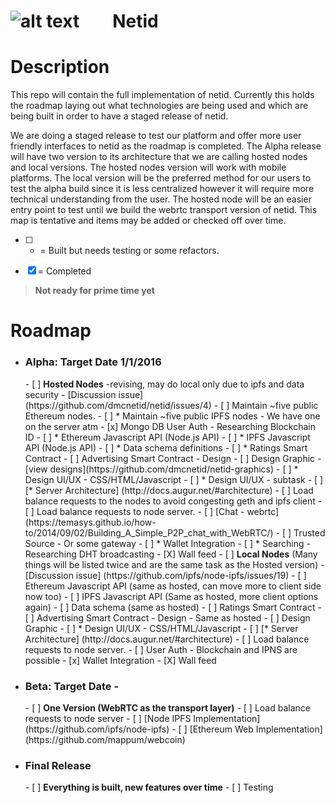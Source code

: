 ![alt text](http://cdn.mysitemyway.com/etc-mysitemyway/icons/legacy-previews/icons-256/magic-marker-icons-symbols-shapes/116319-magic-marker-icon-symbols-shapes-shapes-hexagon.png "test") &nbsp;&nbsp;&nbsp;&nbsp;&nbsp;&nbsp;&nbsp;Netid
=========

# Description

This repo will contain the full implementation of netid. Currently this holds the roadmap laying out what technologies are being used and which are being built in order to have a staged release of netid. 

We are doing a staged release to test our platform and offer more user friendly interfaces to netid as the roadmap is completed. The Alpha release will have two version to its architecture that we are calling hosted nodes and local versions.  The hosted nodes version will work with mobile platforms.  The local version will be the preferred method for our users to test the alpha build since it is less centralized however it will require more technical understanding from the user. The hosted node will be an easier entry point to test until we build the webrtc transport version of netid. This map is tentative and items may be added or checked off over time. 

- [ ] * = Built but needs testing or some refactors.

- [x] = Completed


> **Not ready for prime time yet**

# Roadmap

- <h3><b>Alpha: Target Date 1/1/2016</b></h3>
  - [ ] <b>Hosted Nodes</b> -revising, may do local only due to ipfs and data security - [Discussion issue] (https://github.com/dmcnetid/netid/issues/4)
    - [ ] Maintain ~five public Ethereum nodes.
    - [ ] * Maintain ~five public IPFS nodes - We have one on the server atm
    - [x] Mongo DB User Auth - Researching Blockchain ID
    - [ ] * Ethereum Javascript API (Node.js API)
    - [ ] * IPFS Javascript API (Node.js API)
    - [ ] * Data schema definitions
    - [ ] * Ratings Smart Contract
    - [ ] Advertising Smart Contract
    - Design
      - [ ] Design Graphic - [view designs](https://github.com/dmcnetid/netid-graphics)
      - [ ] * Design UI/UX - CSS/HTML/Javascript
        - [ ] * Design UI/UX - subtask
    - [ ] [* Server Architecture] (http://docs.augur.net/#architecture)
      - [ ] Load balance requests to the nodes to avoid congesting geth and ipfs client
      - [ ] Load balance requests to node server.
    - [ ] [Chat - webrtc](https://temasys.github.io/how-to/2014/09/02/Building_A_Simple_P2P_chat_with_WebRTC/)
    - [ ] Trusted Source - Or some gateway
    - [ ]	* Wallet Integration
    - [ ] * Searching - Researching DHT broadcasting 
    - [X] Wall feed 
  - [ ] <b>Local Nodes</b> (Many things will be listed twice and are the same task as the Hosted version) - [Discussion issue] (https://github.com/ipfs/node-ipfs/issues/19)
    - [ ] Ethereum Javascript API (same as hosted, can move more to client side now too)
    - [ ] IPFS Javascript API (Same as hosted, more client options again)
    - [ ] Data schema (same as hosted)
    - [ ] Ratings Smart Contract
    - [ ] Advertising Smart Contract 
    - Design - Same as hosted
      - [ ] Design Graphic
      - [ ] * Design UI/UX - CSS/HTML/Javascript
    - [ ] [* Server Architecture] (http://docs.augur.net/#architecture)
      - [ ] Load balance requests to node server.
    - [ ] User Auth - Blockchain and IPNS are possible
    - [x]	Wallet Integration
    - [X] Wall feed 
- <h3><b>Beta: Target Date - </b></h3>
  - [ ] <b>One Version (WebRTC as the transport layer)</b>
    - [ ] Load balance requests to node server
    - [ ] [Node IPFS Implementation](https://github.com/ipfs/node-ipfs)
    - [ ] [Ethereum Web Implementation](https://github.com/mappum/webcoin)
- <h3><b>Final Release</b></h3> 
  - [ ] <b>Everything is built, new features over time</b>
    - [ ] Testing



